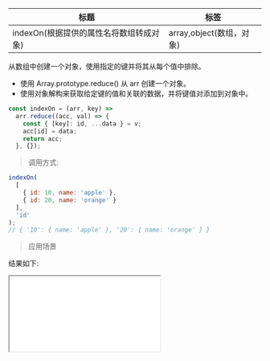 | 标题                                    | 标签                     |
| --------------------------------------- | ------------------------ |
| indexOn(根据提供的属性名将数组转成对象) | array,object(数组，对象) |

从数组中创建一个对象，使用指定的键并将其从每个值中排除。

- 使用 Array.prototype.reduce() 从 arr 创建一个对象。
- 使用对象解构来获取给定键的值和关联的数据，并将键值对添加到对象中。

```js
const indexOn = (arr, key) =>
  arr.reduce((acc, val) => {
    const { [key]: id, ...data } = v;
    acc[id] = data;
    return acc;
  }, {});
```

> 调用方式:

```js
indexOn(
  [
    { id: 10, name: 'apple' },
    { id: 20, name: 'orange' }
  ],
  'id'
);
// { '10': { name: 'apple' }, '20': { name: 'orange' } }
```

> 应用场景

<div class="code-editor" data-url="codes/javascript/html/indexOn.html" data-language="html"></div>

结果如下:

<iframe src="codes/javascript/html/indexOn.html"></iframe>

